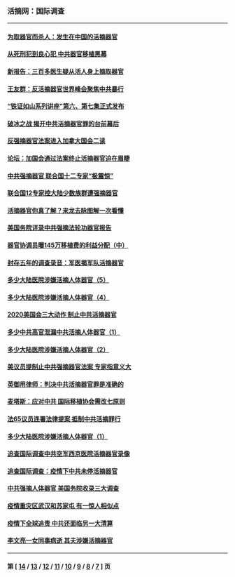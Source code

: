 ### 活摘网：国际调查
---
#### [为取器官而杀人：发生在中国的活摘器官](../../pages/nf5947/n13794731.md?08160430) 
#### [从死刑犯到良心犯 中共器官移植黑幕](../../pages/nf5947/n13764669.md?08160430) 
#### [新报告：三百多医生疑从活人身上摘取器官](../../pages/nf5947/n13703044.md?08160430) 
#### [王友群：反活摘器官世界峰会聚焦中共暴行](../../pages/nf5947/n13250738.md?08160430) 
#### [“铁证如山系列讲座”第六、第七集正式发布](../../pages/nf5947/n13106287.md?08160430) 
#### [破冰之战 揭开中共活摘器官罪的台前幕后](../../pages/nf5947/n13082457.md?08160430) 
#### [反强摘器官法案进入加拿大国会二读](../../pages/nf5947/n13033450.md?08160430) 
#### [论坛：加国会通过法案终止活摘器官迫在眉睫](../../pages/nf5947/n13029839.md?08160430) 
#### [中共强摘器官 联合国十二专家“极震惊”](../../pages/nf5947/n13024313.md?08160430) 
#### [联合国12专家控大陆少数族群遭强摘器官](../../pages/nf5947/n13023877.md?08160430) 
#### [活摘器官你真了解？来龙去脉图解一次看懂](../../pages/nf5947/n13013820.md?08160430) 
#### [美国务院详录中共强摘法轮功器官报告](../../pages/nf5947/n12944519.md?08160430) 
#### [器官协调员曝145万移植费的利益分配（中）](../../pages/nf5947/n12894547.md?08160430) 
#### [封存五年的调查录音：军医揭军队活摘器官](../../pages/nf5947/n12798692.md?08160430) 
#### [多少大陆医院涉嫌活摘人体器官（5）](../../pages/nf5947/n12768383.md?08160430) 
#### [多少大陆医院涉嫌活摘人体器官（4）](../../pages/nf5947/n12664434.md?08160430) 
#### [2020美国会三大动作 制止中共活摘器官](../../pages/nf5947/n12682004.md?08160430) 
#### [多少中共高官泄漏中共活摘人体器官（1）](../../pages/nf5947/n12671234.md?08160430) 
#### [多少大陆医院涉嫌活摘人体器官（2）](../../pages/nf5947/n12655589.md?08160430) 
#### [美议员提制止中共强摘器官法案 专家指意义大](../../pages/nf5947/n12630561.md?08160430) 
#### [英御用律师：判决中共活摘器官罪是准确的](../../pages/nf5947/n12580740.md?08160430) 
#### [麦塔斯：应对中共 国际移植协会需改七原则](../../pages/nf5947/n12514711.md?08160430) 
#### [法65议员连署法律提案 抵制中共活摘罪行](../../pages/nf5947/n12437047.md?08160430) 
#### [多少大陆医院涉嫌活摘人体器官（1）](../../pages/nf5947/n12414284.md?08160430) 
#### [追查国际调查中共空军西京医院活摘器官录像](../../pages/nf5947/n12348837.md?08160430) 
#### [追查国际调查：疫情下中共未停活摘器官](../../pages/nf5947/n12273415.md?08160430) 
#### [中共强摘人体器官 美国务院收录三大调查](../../pages/nf5947/n12181488.md?08160430) 
#### [疫情重灾区武汉和苏家屯 有一惊人相似点](../../pages/nf5947/n12150824.md?08160430) 
#### [疫情下全球追责 中共还面临另一大清算](../../pages/nf5947/n12070397.md?08160430) 
#### [李文亮一女同事病逝 其夫涉嫌活摘器官](../../pages/nf5947/n11957882.md?08160430) 

---
#### 第 [ [14](./14.md?08160430) / [13](./13.md?08160430) / [12](./12.md?08160430) / [11](./11.md?08160430) / [10](./10.md?08160430) / [9](./9.md?08160430) / [8](./8.md?08160430) / [7](./7.md?08160430) ] 页
